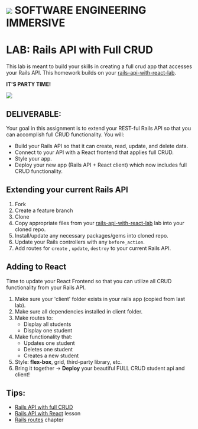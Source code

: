 # ![](https://ga-dash.s3.amazonaws.com/production/assets/logo-9f88ae6c9c3871690e33280fcf557f33.png) SOFTWARE ENGINEERING IMMERSIVE

# LAB: Rails API with Full CRUD

This lab is meant to build your skills in creating a full crud app that accesses your Rails API. This homework builds on your [rails-api-with-react-lab](https://git.generalassemb.ly/sei-nyc-cicadas/rails-api-with-react-lab). 

**IT'S PARTY TIME!**

![](https://media.giphy.com/media/Od2EuMZsnt3DW/giphy.gif)

## DELIVERABLE:

Your goal in this assignment is to extend your REST-ful Rails API so that you can accomplish full CRUD functionality. You will:

- Build your Rails API so that it can create, read, update, and delete data.
- Connect to your API with a React frontend that applies full CRUD.
- Style your app.
- Deploy your new app (Rails API + React client) which now includes full CRUD functionality.

## Extending your current Rails API

1. Fork
2. Create a feature branch
3. Clone
4. Copy appropriate files from your [rails-api-with-react-lab](https://git.generalassemb.ly/sei-nyc-cicadas/rails-api-with-react-lab) lab into your cloned repo.
5. Install/update any necessary packages/gems into cloned repo.
6. Update your Rails controllers with any `before_action`.
7. Add routes for `create` , `update`, `destroy` to your current Rails API.

## Adding to React

Time to update your React Frontend so that you can utilize all CRUD functionality from your Rails API.

1. Make sure your 'client' folder exists in your rails app (copied from last lab).
2. Make sure all dependencies installed in client folder.
3. Make routes to:
   - Display all students
   - Display one student
4. Make functionality that:
   - Updates one student
   - Deletes one student
   - Creates a new student
5. Style: **flex-box**, grid, third-party library, etc.
6. Bring it together -> **Deploy** your beautiful FULL CRUD student api and client!

## Tips:

- [Rails API with full CRUD](https://git.generalassemb.ly/sei-nyc-cicadas/rails-api-with-react-full-crud)
- [Rails API with React](https://git.generalassemb.ly/sei-nyc-cicadas/course-app) lesson
- [Rails routes](https://www.railstutorial.org/book/filling_in_the_layout#sec-rails_routes) chapter
